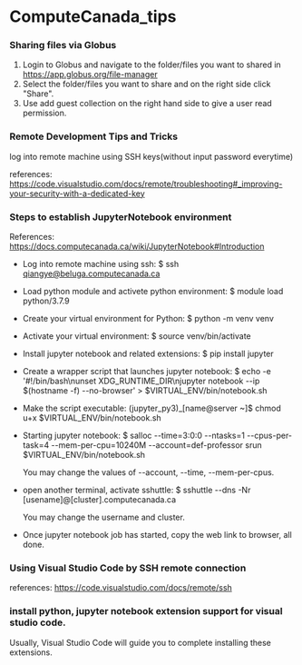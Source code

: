# ComputeCanada_tips

### Sharing files via Globus
1) Login to Globus and navigate to the folder/files you want to shared in https://app.globus.org/file-manager
2) Select the folder/files you want to share and on the right side click "Share". 
3) Use add guest collection on the right hand side to give a user read permission.


### Remote Development Tips and Tricks
log into remote machine using SSH keys(without input password everytime)

references: https://code.visualstudio.com/docs/remote/troubleshooting#_improving-your-security-with-a-dedicated-key


### Steps to establish JupyterNotebook environment
References: https://docs.computecanada.ca/wiki/JupyterNotebook#Introduction

- Log into remote machine using ssh: $ ssh qiangye@beluga.computecanada.ca

- Load python module and activete python environment: $ module load python/3.7.9

- Create your virtual environment for Python: $ python -m venv venv

- Activate your virtual environment: $ source venv/bin/activate

- Install jupyter notebook and related extensions: $ pip install jupyter

- Create a wrapper script that launches jupyter notebook: $ echo -e '#!/bin/bash\nunset XDG_RUNTIME_DIR\njupyter notebook --ip $(hostname -f) --no-browser' > $VIRTUAL_ENV/bin/notebook.sh

- Make the script executable: (jupyter_py3)_[name@server ~]$ chmod u+x $VIRTUAL_ENV/bin/notebook.sh

- Starting jupyter notebook: $ salloc --time=3:0:0 --ntasks=1 --cpus-per-task=4 --mem-per-cpu=10240M --account=def-professor srun $VIRTUAL_ENV/bin/notebook.sh

  You may change the values of --account, --time, --mem-per-cpus.

- open another terminal, activate sshuttle: $ sshuttle --dns -Nr [usename]@[cluster].computecanada.ca
  
  You may change the username and cluster.

- Once jupyter notebook job has started, copy the web link to browser, all done.

### Using Visual Studio Code by SSH remote connection
references: https://code.visualstudio.com/docs/remote/ssh


### install python, jupyter notebook extension support for visual studio code.
Usually, Visual Studio Code will guide you to complete installing these extensions.

